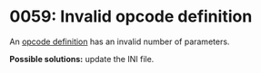# 0059: Invalid opcode definition

An [opcode definition](../../edit-modes/opcodes-list-scm.ini.md) has an invalid number of parameters.

**Possible solutions:** update the INI file.
